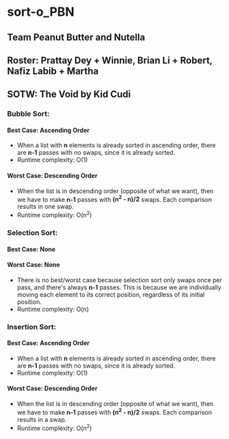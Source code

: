 # sort-o_PBN
## Team Peanut Butter and Nutella
## Roster: Prattay Dey + Winnie, Brian Li + Robert, Nafiz Labib + Martha

## SOTW: The Void by Kid Cudi

### Bubble Sort: 
#### Best Case: Ascending Order
- When a list with **n** elements is already sorted in ascending order, there are **n-1** passes with no swaps, since it is already sorted.
- Runtime complexity: O(1)

#### Worst Case: Descending Order
- When the list is in descending order (opposite of what we want), then we have to make **n-1** passes with **(n<sup>2</sup> - n)/2** swaps. Each comparison results in one swap.
- Runtime complexity: O(n<sup>2</sup>)

### Selection Sort:
#### Best Case: None
#### Worst Case: None
- There is no best/worst case because selection sort only swaps once per pass, and there's always **n-1** passes. This is because we are individually moving each element to its correct position, regardless of its initial position.
- Runtime complexity: O(n)

### Insertion Sort:
#### Best Case: Ascending Order
- When a list with **n** elements is already sorted in ascending order, there are **n-1** passes with no swaps, since it is already sorted.
- Runtime complexity: O(1)
#### Worst Case: Descending Order
- When the list is in descending order (opposite of what we want), then we have to make **n-1** passes with **(n<sup>2</sup> - n)/2** swaps. Each comparison results in a swap.
- Runtime complexity: O(n<sup>2</sup>)
